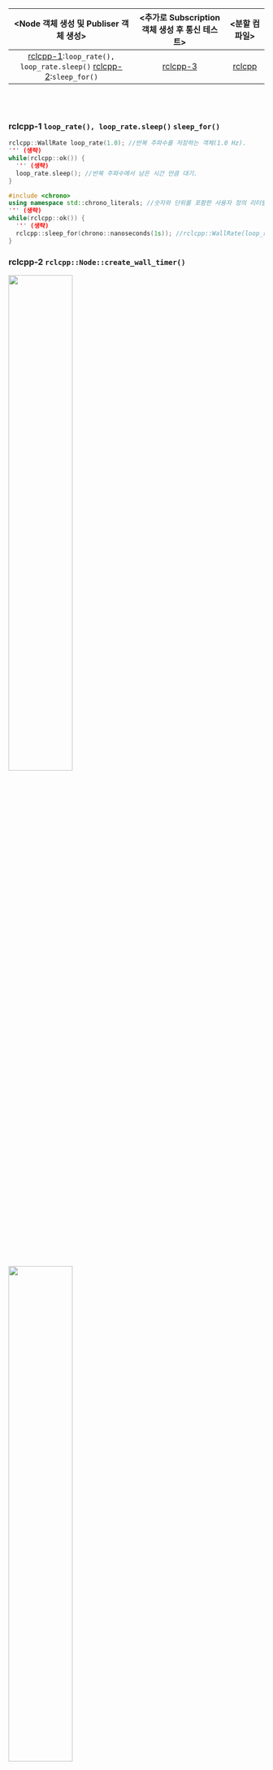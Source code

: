 |**<Node 객체 생성 및 Publiser 객체 생성>**|**<추가로 Subscription 객체 생성 후 통신 테스트>**|**<분할 컴파일>**|
|:---:|:---:|:---:|
|[rclcpp-1](https://github.com/jogeonuuuu/ROS2/tree/main/src/rclcpp/rclcpp-1):``loop_rate(), loop_rate.sleep()`` [rclcpp-2](https://github.com/jogeonuuuu/ROS2/tree/main/src/rclcpp/rclcpp-2):``sleep_for()``|[rclcpp-3](https://github.com/jogeonuuuu/ROS2/tree/main/src/rclcpp/rclcpp-3)|[rclcpp](https://github.com/jogeonuuuu/ROS2/tree/main/src/rclcpp/rclcpp-4)

<br/><br/>

### **rclcpp-1** ``loop_rate(), loop_rate.sleep()`` ``sleep_for()``
   ```cpp
   rclcpp::WallRate loop_rate(1.0); //반복 주파수를 저장하는 객체(1.0 Hz).
   ''' (생략)
   while(rclcpp::ok()) {
     ''' (생략)
     loop_rate.sleep(); //반복 주파수에서 남은 시간 만큼 대기.
   }
   ```
   ```cpp
   #include <chrono>
   using namespace std::chrono_literals; //숫자와 단위를 포함한 사용자 정의 리터럴을 사용할 때. 
   ''' (생략)
   while(rclcpp::ok()) {
     ''' (생략)
     rclcpp::sleep_for(chrono::nanoseconds(1s)); //rclcpp::WallRate(loop_rate(), loop_rate.sleep())을 하나로 묶은 개념.
   }
   ```
### **rclcpp-2** ``rclcpp::Node::create_wall_timer()``
<img src="https://github.com/user-attachments/assets/d3780af5-8842-4cb9-8aa5-d3459860ef8a" width="50%" height="50%">
<img src="https://github.com/user-attachments/assets/8a4948e7-f954-43bc-ae01-741eba9d558e" width="50%" height="50%">

   ```
   rclcpp::WallTimer 클래스: 토픽 통신시 주기적으로 메시지를 전송하고 싶을 때 주기적인 타이머 이벤트를 발생시키는 클래스.
   rclcpp::Node::create_wall_timer 함수를 이용하여 동적객체를 생성.
   ```
   ```cpp
   #include <chrono>
   #include <functional> //std::function<void()>
   using namespace std::chrono_literals;
   ''' (생략: callback함수 정의)
   std::function<void()> fn = std::bind(callback, node, pub); //callback함수 들어갈 인자들(node(node_name), pub(topic_name)).
   rclcpp::TimerBase::SharedPtr timer_ = this->create_wall_timer(50ms, std::bind()); //두 번째 매개변수인 CallBackT의 자료형은 std::function<void()>로 만들어야 됨.
                                                                                     //타이머 이벤트 주기와 콜백함수가 등록된 shared_ptr(SharedPtr) 객체
                                                                                     //TimerBase인 이유: ?
                                                                                     //std::shared_ptr<X> = X:SharedPtr
   rclcpp::spin(node); //"node"가 가리키는 노드의 실행을 무한히 반복.
                       
   ```

### **rclcpp-3**
<img src="https://github.com/user-attachments/assets/92d33fcf-35e2-4313-b90e-0a82260a8b45" width="50%" height="50%">


<br/><br/>
-----------------------------------------------------------------------
<br/><br/>


[ROS2 foxy Document](https://docs.ros.org/en/foxy/index.html)   
[rclcpp](https://docs.ros2.org/foxy/api/rclcpp/index.html)


소스코드에서 *message interface headerfile*은 별도 포함해야 됨. (ex: `#include "std_msgs/msg/string.hpp“`)   
**설치 경로:** /opt/ros/foxy/(std_msgs, geometry_msgs, sensor_msgs)/msg/*.hpp

<img src="https://github.com/user-attachments/assets/3ff140fd-7569-405d-9e26-9ecc628105bd" width="70%" height="70%">
